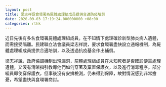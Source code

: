 ```yaml
---
layout: post
title: 梁志祥促食環署為屍體處理組成員提供合適防疫培訓
date: 2020-09-03 17:19:24.000000000 +08:00
categories: rthk
---
```


近日先後有多名食環署屍體處理組成員，在不知情下處理確診新型肺炎病人遺體，而需接受隔離。民建聯立法會議員梁志祥說，要求食環署盡快設立通報機制，為屍體處理組成員提供合適培訓，以及透過抗疫基金作出補償。

梁志祥說，政府協調機制出現漏洞，屍體處理組成員在未知死者是否確診便需處理遺體，又沒有清晰指引教導他們如何穿著及棄置保護衣，以及進行消毒程序。部分組員即使穿保護衣，但事後沒有安排檢測，仍未得到保障，故對情況感到非常擔憂，希望盡快與食環署商討。
